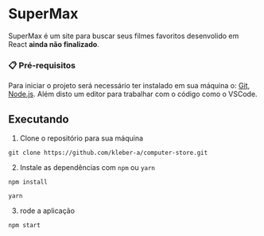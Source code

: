 # SuperMax
SuperMax é um site para buscar seus filmes favoritos desenvolido em React **ainda não finalizado**.

### 📋 Pré-requisitos
Para iniciar o projeto será necessário ter instalado em sua máquina o: [Git](https://git-scm.com), [Node.js](https://nodejs.org/en/). Além disto um editor para trabalhar com o código como o VSCode.

## Executando
1. Clone o repositório para sua máquina

```
git clone https://github.com/kleber-a/computer-store.git
```

2. Instale as dependências com `npm` ou `yarn`

```
npm install
```

```
yarn
```

3. rode a aplicação 

```
npm start
```

